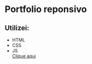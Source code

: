 <h1>Portfolio reponsivo</h1>

<h2>Utilizei:</h2>
<ul>
<li>HTML</li>
<li>CSS</li>
<li>JS</li>
<a href="http://ruyluques.com.br/">Clique aqui</a>

